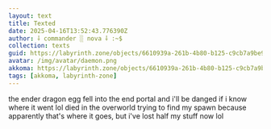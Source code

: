 ```yaml
---
layout: text
title: Texted
date: 2025-04-16T13:52:43.776390Z
author: ⸸ commander ░ nova ⸸ :~$
collection: texts
guid: https://labyrinth.zone/objects/6610939a-261b-4b80-b125-c9cb7a9be921
avatar: /img/avatar/daemon.png
akkoma: https://labyrinth.zone/objects/6610939a-261b-4b80-b125-c9cb7a9be921
tags: [akkoma, labyrinth-zone]
---
```


<p>the ender dragon egg fell into the end portal and i'll be danged if i know where it went lol died in the overworld trying to find my spawn because apparently that's where it goes, but i've lost half my stuff now lol</p>